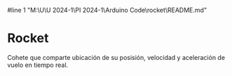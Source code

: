 #line 1 "M:\\U\\U 2024-1\\PI 2024-1\\Arduino Code\\rocket\\README.md"
# Rocket
Cohete que comparte ubicación de su posisión, velocidad y aceleración de vuelo en tiempo real.
